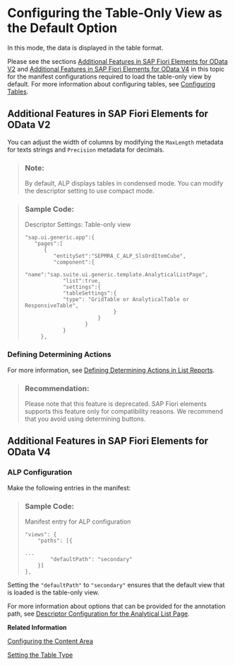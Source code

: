<!-- loiod074e26b013647c7a93b8a9db9b51d2d -->

# Configuring the Table-Only View as the Default Option

In this mode, the data is displayed in the table format.



Please see the sections [Additional Features in SAP Fiori Elements for OData V2](configuring-the-table-only-view-as-the-default-option-d074e26.md#loiod074e26b013647c7a93b8a9db9b51d2d__section_hyv_2r2_kqb) and [Additional Features in SAP Fiori Elements for OData V4](configuring-the-table-only-view-as-the-default-option-d074e26.md#loiod074e26b013647c7a93b8a9db9b51d2d__section_hjk_k2x_gqb) in this topic for the manifest configurations required to load the table-only view by default. For more information about configuring tables, see [Configuring Tables](configuring-tables-f4eb70f.md).



<a name="loiod074e26b013647c7a93b8a9db9b51d2d__section_hyv_2r2_kqb"/>

## Additional Features in SAP Fiori Elements for OData V2

You can adjust the width of columns by modifying the `MaxLength` metadata for texts strings and `Precision` metadata for decimals.

> ### Note:  
> By default, ALP displays tables in condensed mode. You can modify the descriptor setting to use compact mode.

> ### Sample Code:  
> Descriptor Settings: Table-only view
> 
> ```
> "sap.ui.generic.app":{  
>    "pages":[  
>       {  
>          "entitySet":"SEPMRA_C_ALP_SlsOrdItemCube",
>          "component":{  
>             "name":"sap.suite.ui.generic.template.AnalyticalListPage",
>             "list":true,
>             "settings":{  
>             "tableSettings":{  
>             "type": "GridTable or AnalyticalTable or ResponsiveTable",
>                             }
>                        }
>                    }
>             }
>      },
> ```



### Defining Determining Actions

For more information, see [Defining Determining Actions in List Reports](defining-determining-actions-in-list-reports-d719982.md).

> ### Recommendation:  
> Please note that this feature is deprecated. SAP Fiori elements supports this feature only for compatibility reasons. We recommend that you avoid using determining buttons.



<a name="loiod074e26b013647c7a93b8a9db9b51d2d__section_hjk_k2x_gqb"/>

## Additional Features in SAP Fiori Elements for OData V4



### ALP Configuration

Make the following entries in the manifest:

> ### Sample Code:  
> Manifest entry for ALP configuration
> 
> ```
> "views": {
>     "paths": [{
> 
> ...
>         "defaultPath": "secondary"
>     }]
> },
> ```

Setting the `"defaultPath"` to `"secondary"` ensures that the default view that is loaded is the table-only view.

For more information about options that can be provided for the annotation path, see [Descriptor Configuration for the Analytical List Page](descriptor-configuration-for-the-analytical-list-page-2a9df06.md).

**Related Information**  


[Configuring the Content Area](configuring-the-content-area-fc7d73c.md "Visualize data from the main entity set and seamlessly navigate to an application. Define a valid UI.Chart or UI.LineItem annotation to render content for the chart area and table area. For more information, see Descriptor Configuration for the Analytical List Page.")

[Setting the Table Type](setting-the-table-type-7f844f1.md "In the manifest.json file, and through annotations, you can control which table type is rendered in the list report and on the object page.")

